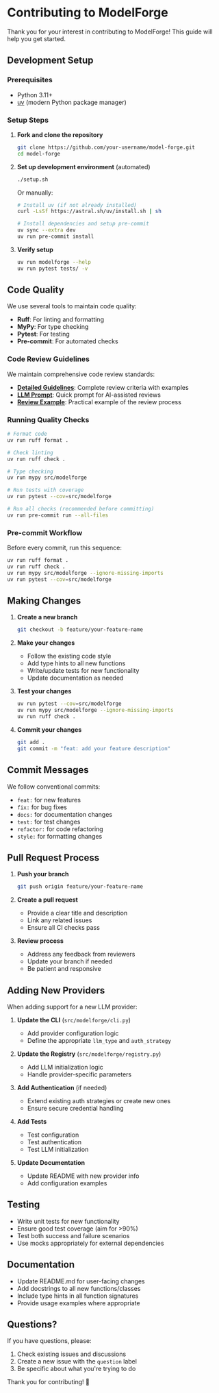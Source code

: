 # Contributing to ModelForge

Thank you for your interest in contributing to ModelForge! This guide will help you get started.

## Development Setup

### Prerequisites
- Python 3.11+
- [uv](https://docs.astral.sh/uv/) (modern Python package manager)

### Setup Steps

1. **Fork and clone the repository**
   ```bash
   git clone https://github.com/your-username/model-forge.git
   cd model-forge
   ```

2. **Set up development environment** (automated)
   ```bash
   ./setup.sh
   ```

   Or manually:
   ```bash
   # Install uv (if not already installed)
   curl -LsSf https://astral.sh/uv/install.sh | sh

   # Install dependencies and setup pre-commit
   uv sync --extra dev
   uv run pre-commit install
   ```

3. **Verify setup**
   ```bash
   uv run modelforge --help
   uv run pytest tests/ -v
   ```

## Code Quality

We use several tools to maintain code quality:

- **Ruff**: For linting and formatting
- **MyPy**: For type checking
- **Pytest**: For testing
- **Pre-commit**: For automated checks

### Code Review Guidelines

We maintain comprehensive code review standards:
- **[Detailed Guidelines](CODE_REVIEW_GUIDELINES.md)**: Complete review criteria with examples
- **[LLM Prompt](PROMPT_CODE_REVIEW.md)**: Quick prompt for AI-assisted reviews
- **[Review Example](EXAMPLE_CODE_REVIEW.md)**: Practical example of the review process

### Running Quality Checks

```bash
# Format code
uv run ruff format .

# Check linting
uv run ruff check .

# Type checking
uv run mypy src/modelforge

# Run tests with coverage
uv run pytest --cov=src/modelforge

# Run all checks (recommended before committing)
uv run pre-commit run --all-files
```

### Pre-commit Workflow

Before every commit, run this sequence:
```bash
uv run ruff format .
uv run ruff check .
uv run mypy src/modelforge --ignore-missing-imports
uv run pytest --cov=src/modelforge
```

## Making Changes

1. **Create a new branch**
   ```bash
   git checkout -b feature/your-feature-name
   ```

2. **Make your changes**
   - Follow the existing code style
   - Add type hints to all new functions
   - Write/update tests for new functionality
   - Update documentation as needed

3. **Test your changes**
   ```bash
   uv run pytest --cov=src/modelforge
   uv run mypy src/modelforge --ignore-missing-imports
   uv run ruff check .
   ```

4. **Commit your changes**
   ```bash
   git add .
   git commit -m "feat: add your feature description"
   ```

## Commit Messages

We follow conventional commits:
- `feat:` for new features
- `fix:` for bug fixes
- `docs:` for documentation changes
- `test:` for test changes
- `refactor:` for code refactoring
- `style:` for formatting changes

## Pull Request Process

1. **Push your branch**
   ```bash
   git push origin feature/your-feature-name
   ```

2. **Create a pull request**
   - Provide a clear title and description
   - Link any related issues
   - Ensure all CI checks pass

3. **Review process**
   - Address any feedback from reviewers
   - Update your branch if needed
   - Be patient and responsive

## Adding New Providers

When adding support for a new LLM provider:

1. **Update the CLI** (`src/modelforge/cli.py`)
   - Add provider configuration logic
   - Define the appropriate `llm_type` and `auth_strategy`

2. **Update the Registry** (`src/modelforge/registry.py`)
   - Add LLM initialization logic
   - Handle provider-specific parameters

3. **Add Authentication** (if needed)
   - Extend existing auth strategies or create new ones
   - Ensure secure credential handling

4. **Add Tests**
   - Test configuration
   - Test authentication
   - Test LLM initialization

5. **Update Documentation**
   - Update README with new provider info
   - Add configuration examples

## Testing

- Write unit tests for new functionality
- Ensure good test coverage (aim for >90%)
- Test both success and failure scenarios
- Use mocks appropriately for external dependencies

## Documentation

- Update README.md for user-facing changes
- Add docstrings to all new functions/classes
- Include type hints in all function signatures
- Provide usage examples where appropriate

## Questions?

If you have questions, please:
1. Check existing issues and discussions
2. Create a new issue with the `question` label
3. Be specific about what you're trying to do

Thank you for contributing! 🎉
